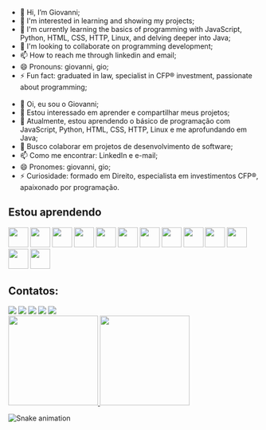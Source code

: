 - 👋 Hi, I’m Giovanni;
- 👀 I'm interested in learning and showing my projects;
- 🌱 I'm currently learning the basics of programming with JavaScript, Python, HTML, CSS, HTTP, Linux, and delving deeper into Java;
- 💞️ I'm looking to collaborate on programming development;
- 📫 How to reach me through linkedin and email;
- 😄 Pronouns: giovanni, gio;
- ⚡ Fun fact: graduated in law, specialist in CFP® investment, passionate about programming;
  <br></br>
- 👋 Oi, eu sou o Giovanni;
- 👀 Estou interessado em aprender e compartilhar meus projetos;
- 🌱 Atualmente, estou aprendendo o básico de programação com JavaScript, Python, HTML, CSS, HTTP, Linux e me aprofundando em Java;
- 💞️ Busco colaborar em projetos de desenvolvimento de software;
- 📫 Como me encontrar: LinkedIn e e-mail;
- 😄 Pronomes: giovanni, gio;
- ⚡ Curiosidade: formado em Direito, especialista em investimentos CFP®, apaixonado por programação.

## Estou aprendendo
<div>
  <img loading="lazy" src="https://cdn.jsdelivr.net/gh/devicons/devicon@latest/icons/javascript/javascript-original.svg" width="40" height="40" />  
  <img loading="lazy" src="https://cdn.jsdelivr.net/gh/devicons/devicon@latest/icons/python/python-original.svg" width="40" height="40" />
  <img loading="lazy" src="https://cdn.jsdelivr.net/gh/devicons/devicon@latest/icons/html5/html5-original-wordmark.svg" width="40" height="40" />
  <img loading="lazy" src="https://cdn.jsdelivr.net/gh/devicons/devicon@latest/icons/css3/css3-original-wordmark.svg" width="40" height="40" />        
  <img loading="lazy" src="https://cdn.jsdelivr.net/gh/devicons/devicon@latest/icons/linux/linux-original.svg" width="40" height="40" /> 
  <img loading="lazy" src="https://cdn.jsdelivr.net/gh/devicons/devicon@latest/icons/java/java-original-wordmark.svg" width="40" height="40" />
  <img loading="lazy" src="https://cdn.jsdelivr.net/gh/devicons/devicon@latest/icons/mysql/mysql-original-wordmark.svg" width="40" height="40" />
  <img loading="lazy" src="https://cdn.jsdelivr.net/gh/devicons/devicon@latest/icons/postgresql/postgresql-original-wordmark.svg" width="40" height="40" />
  <img loading="lazy" src="https://cdn.jsdelivr.net/gh/devicons/devicon@latest/icons/postman/postman-original.svg" width="40" height="40" />
  <img loading="lazy" src="https://cdn.jsdelivr.net/gh/devicons/devicon@latest/icons/sqldeveloper/sqldeveloper-plain.svg" width="40" height="40" />
  <img loading="lazy" src="https://cdn.jsdelivr.net/gh/devicons/devicon@latest/icons/docker/docker-original-wordmark.svg" width="40" height="40" />
  <img loading="lazy" src="https://cdn.jsdelivr.net/gh/devicons/devicon@latest/icons/intellij/intellij-original.svg" width="40" height="40" />
  <img loading="lazy" src="https://cdn.jsdelivr.net/gh/devicons/devicon@latest/icons/dbeaver/dbeaver-original.svg" width="40" height="40" />
</div>

## Contatos:

<div>
<a href="https://www.youtube.com/giovannibiazon" target="_blank"><img loading="lazy" src="https://img.shields.io/badge/YouTube-FF0000?style=for-the-badge&logo=youtube&logoColor=white" target="_blank"></a>
<a href="https://instagram.com/giovannibiazon" target="_blank"><img loading="lazy" src="https://img.shields.io/badge/-Instagram-%23E4405F?style=for-the-badge&logo=instagram&logoColor=white" target="_blank"></a>
<a href="https://www.twitch.tv/giovannibiazon" target="_blank"><img loading="lazy" src="https://img.shields.io/badge/Twitch-9146FF?style=for-the-badge&logo=twitch&logoColor=white" target="_blank"></a>
<a href = "giovannibiazon@gmail.com"><img loading="lazy" src="https://img.shields.io/badge/Gmail-D14836?style=for-the-badge&logo=gmail&logoColor=white" target="_blank"></a>
<a href="https://www.linkedin.com/in/giovannibiazon1" target="_blank"><img loading="lazy" src="https://img.shields.io/badge/-LinkedIn-%230077B5?style=for-the-badge&logo=linkedin&logoColor=white" target="_blank"></a>   
</div>

<div>
<a href="https://github.com/giovannibzn">
<img loading="lazy" height="180em" src="https://github-readme-stats.vercel.app/api/top-langs/?username=giovannibzn&layout=compact&langs_count=7&theme=dracula"/>
<img loading="lazy" height="180em" src="https://github-readme-stats.vercel.app/api?username=giovannibzn&show_icons=true&theme=dracula&include_all_commits=true&count_private=true"/></a>
</div> 

![Snake animation](https://github.com/giovannibzn/snk/raw/output/github-contribution-grid-snake.svg)
          
          

<!---
giovannibzn/giovannibzn is a ✨ special ✨ repository because its `README.md` (this file) appears on your GitHub profile.
You can click the Preview link to take a look at your changes.
--->
